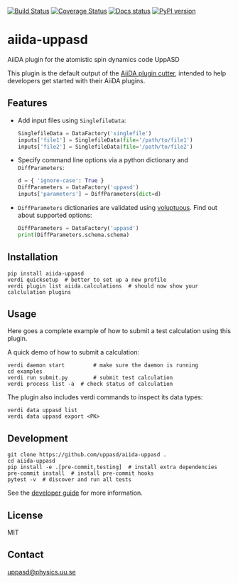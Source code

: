 [![Build Status](https://travis-ci.org/uppasd/aiida-uppasd.svg?branch=master)](https://travis-ci.org/uppasd/aiida-uppasd) 
[![Coverage Status](https://coveralls.io/repos/github/uppasd/aiida-uppasd/badge.svg?branch=master)](https://coveralls.io/github/uppasd/aiida-uppasd?branch=master) 
[![Docs status](https://readthedocs.org/projects/aiida-uppasd/badge)](http://aiida-uppasd.readthedocs.io/) 
[![PyPI version](https://badge.fury.io/py/aiida-uppasd.svg)](https://badge.fury.io/py/aiida-uppasd)

# aiida-uppasd

AiiDA plugin for the atomistic spin dynamics code UppASD

This plugin is the default output of the 
[AiiDA plugin cutter](https://github.com/aiidateam/aiida-plugin-cutter),
intended to help developers get started with their AiiDA plugins.

## Features

 * Add input files using `SinglefileData`:
   ```python
   SinglefileData = DataFactory('singlefile')
   inputs['file1'] = SinglefileData(file='/path/to/file1')
   inputs['file2'] = SinglefileData(file='/path/to/file2')
   ```

 * Specify command line options via a python dictionary and `DiffParameters`:
   ```python
   d = { 'ignore-case': True }
   DiffParameters = DataFactory('uppasd')
   inputs['parameters'] = DiffParameters(dict=d)
   ```

 * `DiffParameters` dictionaries are validated using [voluptuous](https://github.com/alecthomas/voluptuous).
   Find out about supported options:
   ```python
   DiffParameters = DataFactory('uppasd')
   print(DiffParameters.schema.schema)
   ```

## Installation

```shell
pip install aiida-uppasd
verdi quicksetup  # better to set up a new profile
verdi plugin list aiida.calculations  # should now show your calclulation plugins
```

## Usage

Here goes a complete example of how to submit a test calculation using this plugin.

A quick demo of how to submit a calculation:
```shell
verdi daemon start         # make sure the daemon is running
cd examples
verdi run submit.py        # submit test calculation
verdi process list -a  # check status of calculation
```

The plugin also includes verdi commands to inspect its data types:
```shell
verdi data uppasd list
verdi data uppasd export <PK>
```

## Development

```shell
git clone https://github.com/uppasd/aiida-uppasd .
cd aiida-uppasd
pip install -e .[pre-commit,testing]  # install extra dependencies
pre-commit install  # install pre-commit hooks
pytest -v  # discover and run all tests
```

See the [developer guide](http://aiida-uppasd.readthedocs.io/en/latest/developer_guide/index.html) for more information.

## License

MIT


## Contact

uppasd@physics.uu.se

